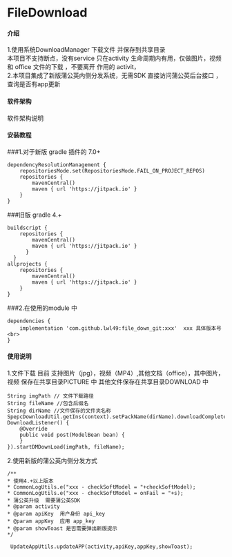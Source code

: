 # FileDownload

#### 介绍
1.使用系统DownloadManager 下载文件 并保存到共享目录<br>  本项目不支持断点，没有service 只在activity 生命周期内有用，仅做图片，视频 和 office 文件的下载 ，不要离开 作用的 activit，<br>
2.本项目集成了新版蒲公英内侧分发系统，无需SDK  直接访问蒲公英后台接口 ，查询是否有app更新<br>

#### 软件架构
软件架构说明


#### 安装教程

###1.对于新版 gradle 插件的 7.0+<br>
	
	dependencyResolutionManagement {
		repositoriesMode.set(RepositoriesMode.FAIL_ON_PROJECT_REPOS)
		repositories {
			mavenCentral()
			maven { url 'https://jitpack.io' }
		}
	}
 
###旧版 gradle 4.+<br>
	
	buildscript {
		repositories {
	   	 	mavenCentral()
	  	  	maven { url 'https://jitpack.io' }
	      }
      }
	allprojects {
		repositories {
			mavenCentral()
			maven { url 'https://jitpack.io' } 
		}
	}

###2.在使用的module 中<br>

	dependencies {
		implementation 'com.github.lwl49:file_down_git:xxx'  xxx 具体版本号<br>
	}

#### 使用说明
1.文件下载 目前 支持图片（jpg），视频（MP4）,其他文档（office），其中图片，视频 保存在共享目录PICTURE 中  其他文件保存在共享目录DOWNLOAD 中<br>

	String imgPath // 文件下载路径
	String fileName //包含后缀名
	String dirName //文件保存的文件夹名称
	SpepcDownloadUtil.getIns(context).setPackName(dirName).downloadComplete(new DownloadListener() {
		@Override
		public void post(ModelBean bean) {
		}
	}).startDMDownLoad(imgPath, fileName);
	

2.使用新版的蒲公英内侧分发方式<br>

	/**
	* 使用4.+以上版本
	* CommonLogUtils.e("xxx - checkSoftModel = "+checkSoftModel);
	* CommonLogUtils.e("xxx - checkSoftModel = onFail = "+s);
	* 蒲公英升级  需要蒲公英SDK
	* @param activity
	* @param apiKey  用户身份 api_key
	* @param appKey  应用 app_key
	* @param showToast 是否需要弹出新版提示
	*/
	
	 UpdateAppUtils.updateAPP(activity,apiKey,appKey,showToast);




